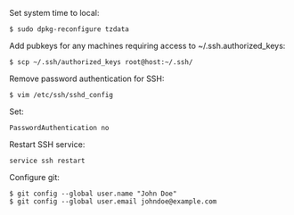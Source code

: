 Set system time to local:

	$ sudo dpkg-reconfigure tzdata

Add pubkeys for any machines requiring access to ~/.ssh.authorized_keys:

	$ scp ~/.ssh/authorized_keys root@host:~/.ssh/

Remove password authentication for SSH:

	$ vim /etc/ssh/sshd_config

Set:

	PasswordAuthentication no

Restart SSH service:

	service ssh restart




Configure git:

	$ git config --global user.name "John Doe"
	$ git config --global user.email johndoe@example.com
